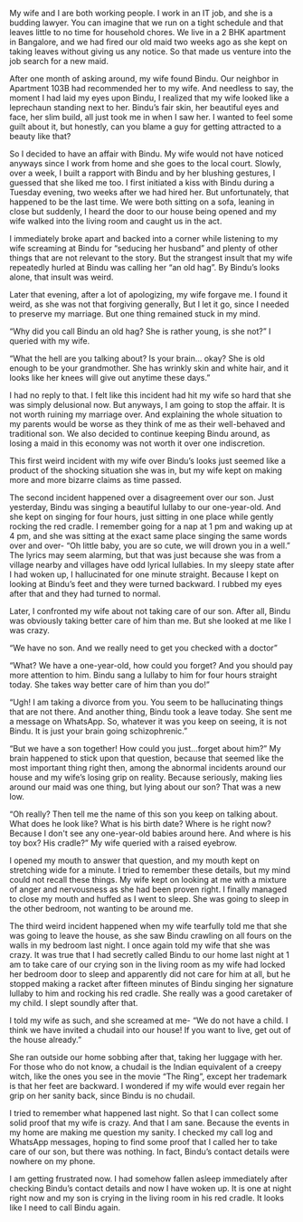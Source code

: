 My wife and I are both working people. I work in an IT job, and she is a budding lawyer. You can imagine that we run on a tight schedule and that leaves little to no time for household chores. We live in a 2 BHK apartment in Bangalore, and we had fired our old maid two weeks ago as she kept on taking leaves without giving us any notice. So that made us venture into the job search for a new maid. 

After one month of asking around, my wife found Bindu. Our neighbor in Apartment 103B had recommended her to my wife. And needless to say, the moment I had laid my eyes upon Bindu, I realized that my wife looked like a leprechaun standing next to her. Bindu’s fair skin, her beautiful eyes and face, her slim build, all just took me in when I saw her. I wanted to feel some guilt about it, but honestly, can you blame a guy for getting attracted to a beauty like that?

So I decided to have an affair with Bindu. My wife would not have noticed anyways since I work from home and she goes to the local court. Slowly, over a week, I built a rapport with Bindu and by her blushing gestures, I guessed that she liked me too. I first initiated a kiss with Bindu during a Tuesday evening, two weeks after we had hired her. But unfortunately, that happened to be the last time. We were both sitting on a sofa, leaning in close but suddenly, I heard the door to our house being opened and my wife walked into the living room and caught us in the act. 

I immediately broke apart and backed into a corner while listening to my wife screaming at Bindu for “seducing her husband” and plenty of other things that are not relevant to the story. But the strangest insult that my wife repeatedly hurled at Bindu was calling her “an old hag”. By Bindu’s looks alone, that insult was weird. 

Later that evening, after a lot of apologizing, my wife forgave me. I found it weird, as she was not that forgiving generally, But I let it go, since I needed to preserve my marriage. But one thing remained stuck in my mind.

“Why did you call Bindu an old hag? She is rather young, is she not?” I queried with my wife.

“What the hell are you talking about? Is your brain... okay? She is old enough to be your grandmother. She has wrinkly skin and white hair, and it looks like her knees will give out anytime these days.”

I had no reply to that. I felt like this incident had hit my wife so hard that she was simply delusional now. But anyways, I am going to stop the affair. It is not worth ruining my marriage over. And explaining the whole situation to my parents would be worse as they think of me as their well-behaved and traditional son. We also decided to continue keeping Bindu around, as losing a maid in this economy was not worth it over one indiscretion. 

This first weird incident with my wife over Bindu’s looks just seemed like a product of the shocking situation she was in, but my wife kept on making more and more bizarre claims as time passed.

The second incident happened over a disagreement over our son. Just yesterday, Bindu was singing a beautiful lullaby to our one-year-old. And she kept on singing for four hours, just sitting in one place while gently rocking the red cradle. I remember going for a nap at 1 pm and waking up at 4 pm, and she was sitting at the exact same place singing the same words over and over- “Oh little baby, you are so cute, we will drown you in a well.” The lyrics may seem alarming, but that was just because she was from a village nearby and villages have odd lyrical lullabies. In my sleepy state after I had woken up, I hallucinated for one minute straight. Because I kept on looking at Bindu’s feet and they were turned backward. I rubbed my eyes after that and they had turned to normal. 

Later, I confronted my wife about not taking care of our son. After all, Bindu was obviously taking better care of him than me. But she looked at me like I was crazy.

“We have no son. And we really need to get you checked with a doctor”

“What? We have a one-year-old, how could you forget? And you should pay more attention to him. Bindu sang a lullaby to him for four hours straight today. She takes way better care of him than you do!”

“Ugh! I am taking a divorce from you. You seem to be hallucinating things that are not there. And another thing, Bindu took a leave today. She sent me a message on WhatsApp. So, whatever it was you keep on seeing, it is not Bindu. It is just your brain going schizophrenic.”

“But we have a son together! How could you just...forget about him?” My brain happened to stick upon that question, because that seemed like the most important thing right then, among the abnormal incidents around our house and my wife’s losing grip on reality. Because seriously, making lies around our maid was one thing, but lying about our son? That was a new low. 

“Oh really? Then tell me the name of this son you keep on talking about. What does he look like? What is his birth date? Where is he right now? Because I don't see any one-year-old babies around here. And where is his toy box? His cradle?” My wife queried with a raised eyebrow.

I opened my mouth to answer that question, and my mouth kept on stretching wide for a minute. I tried to remember these details, but my mind could not recall these things. My wife kept on looking at me with a mixture of anger and nervousness as she had been proven right. I finally managed to close my mouth and huffed as I went to sleep. She was going to sleep in the other bedroom, not wanting to be around me. 

The third weird incident happened when my wife tearfully told me that she was going to leave the house, as she saw Bindu crawling on all fours on the walls in my bedroom last night. I once again told my wife that she was crazy. It was true that I had secretly called Bindu to our home last night at 1 am to take care of our crying son in the living room as my wife had locked her bedroom door to sleep and apparently did not care for him at all, but he stopped making a racket after fifteen minutes of Bindu singing her signature lullaby to him and rocking his red cradle. She really was a good caretaker of my child. I slept soundly after that. 

I told my wife as such, and she screamed at me- “We do not have a child. I think we have invited a chudail into our house! If you want to live, get out of the house already.”

She ran outside our home sobbing after that, taking her luggage with her. For those who do not know, a chudail is the Indian equivalent of a creepy witch, like the ones you see in the movie “The Ring”, except her trademark is that her feet are backward. I wondered if my wife would ever regain her grip on her sanity back, since Bindu is no chudail. 

I tried to remember what happened last night. So that I can collect some solid proof that my wife is crazy. And that I am sane. Because the events in my home are making me question my sanity. I checked my call log and WhatsApp messages, hoping to find some proof that I called her to take care of our son, but there was nothing. In fact, Bindu’s contact details were nowhere on my phone. 

I am getting frustrated now. I had somehow fallen asleep immediately after checking Bindu’s contact details and now I have woken up. It is one at night right now and my son is crying in the living room in his red cradle. It looks like I need to call Bindu again. 